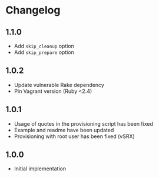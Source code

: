 # Changelog

## 1.1.0

- Add `skip_cleanup` option
- Add `skip_prepare` option

## 1.0.2

- Update vulnerable Rake dependency
- Pin Vagrant version (Ruby <2.4)

## 1.0.1

- Usage of quotes in the provisioning script has been fixed
- Example and readme have been updated
- Provisioning with root user has been fixed (vSRX)

## 1.0.0

- Initial implementation

